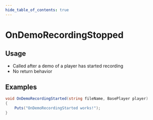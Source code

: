 ```yaml
---
hide_table_of_contents: true
---
```


# OnDemoRecordingStopped

## Usage

* Called after a demo of a player has started recording
* No return behavior

## Examples

```csharp title=""
void OnDemoRecordingStarted(string fileName, BasePlayer player)
{
    Puts("OnDemoRecordingStarted works!");
}
```
